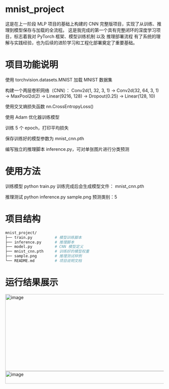 # mnist_project
这是在上一阶段 MLP 项目的基础上构建的 CNN 完整版项目，实现了从训练、推理到模型保存与加载的全流程。
这是我完成的第一个具有完整闭环的深度学习项目，标志着我对 PyTorch 框架、模型训练机制 以及 推理部署流程 有了系统的理解与实践经验，也为后续的进阶学习和工程化部署奠定了重要基础。

# 项目功能说明
使用 torchvision.datasets.MNIST 加载 MNIST 数据集

构建一个两层卷积网络（CNN）：
Conv2d(1, 32, 3, 1) → Conv2d(32, 64, 3, 1) → MaxPool2d(2)
→ Linear(9216, 128) → Dropout(0.25) → Linear(128, 10)

使用交叉熵损失函数 nn.CrossEntropyLoss()

使用 Adam 优化器训练模型

训练 5 个 epoch，打印平均损失

保存训练好的模型参数为 mnist_cnn.pth

编写独立的推理脚本 inference.py，可对单张图片进行分类预测

# 使用方法

训练模型
python train.py
训练完成后会生成模型文件：
mnist_cnn.pth

推理测试
python inference.py sample.png
预测类别：5

# 项目结构

```bash
mnist_project/
├── train.py          # 模型训练脚本
├── inference.py      # 推理脚本
├── model.py          # CNN 模型定义
├── mnist_cnn.pth     # 训练好的模型权重
├── sample.png        # 推理测试样例
└── README.md         # 项目说明文档
```


# 运行结果展示 

<img width="1194" height="245" alt="image" src="https://github.com/user-attachments/assets/abdd4b0c-ae9b-40c6-9271-63feb85134aa" />

<img width="524" height="40" alt="image" src="https://github.com/user-attachments/assets/8a9b59e5-3122-487f-a410-00e276242e31" />


